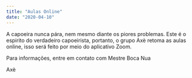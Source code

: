 ```yaml
---
title: "Aulas Online"
date: "2020-04-10"
---
```


A capoeira nunca pára, nem mesmo diante os piores problemas.
Este é o espirito do verdadeiro capoeirista, portanto, o grupo Axè retoma as aulas online,
isso será feito por meio do aplicativo Zoom.

Para informações, entre em contato com Mestre Boca Nua

Axè
